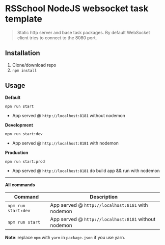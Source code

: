 # RSSchool NodeJS websocket task template
> Static http server and base task packages. 
> By default WebSocket client tries to connect to the 8080 port.

## Installation
1. Clone/download repo
2. `npm install`

## Usage
**Default**

`npm run start`

* App served @ `http://localhost:8181` without nodemon

**Development**

`npm run start:dev`

* App served @ `http://localhost:8181` with nodemon



**Production**

`npm run start:prod`

* App served @ `http://localhost:8181` do build app && run with nodemon

---

**All commands**

Command | Description
--- | ---
`npm run start:dev` | App served @ `http://localhost:8181` with nodemon
`npm run start` | App served @ `http://localhost:8181` without nodemon

**Note**: replace `npm` with `yarn` in `package.json` if you use yarn.

